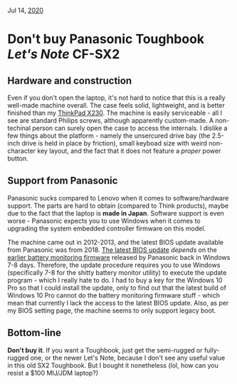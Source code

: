 Jul 14, [2020](/blog/2020/)

# Don't buy Panasonic Toughbook _Let's Note_ CF-SX2

## Hardware and construction

Even if you don't open the laptop, it's not hard to notice that this is a really well-made machine overall. The case feels solid, lightweight, and is better finished than my [ThinkPad X230](/blog/2019/thinkpad/). The machine is easily serviceable - all I see are standard Philips screws, although apparently custom-made. A non-techinal person can surely open the case to access the internals. I dislike a few things about the platform - namely the unsercured drive bay (the 2.5-inch drive is held in place by friction), small keyboad size with weird non-character key layout, and the fact that it does not feature a _proper_ power button.

## Support from Panasonic

Panasonic sucks compared to Lenovo when it comes to software/hardware support. The parts are hard to obtain (compared to Think products), maybe due to the fact that the laptop is **made in Japan**. Software support is even worse - Panasonic expects you to use Windows when it comes to upgrading the system embedded controller firmware on this model.

The machine came out in 2012-2013, and the latest BIOS update available from Panasonic was from 2018. [The latest BIOS update](https://na.panasonic.com/us/support/toughbook-support-center#) _depends_ on the [earlier battery monitoring firmware](https://na.panasonic.com/us/support/mandatory-safety-bulletin-cf-c2-cf-sx) released by Panasonic back in Windows 7-8 days. Therefore, the update procedure requires you to use Windows (specifically 7-8 for the shitty battery monitor utility) to execute the update program - which I really hate to do. I had to buy a key for the Windows 10 Pro so that I could install the update, only to find out that the latest build of Windows 10 Pro cannot do the battery monitoring firmware stuff - which mean that currently I lack the access to the latest BIOS update. Also, as per my BIOS setting page, the machine seems to only support legacy boot.

## Bottom-line

**Don't buy it**. If you want a Toughbook, just get the semi-rugged or fully-rugged one, or the newer Let's Note, because I don't see any useful value in this old SX2 Toughbook. But I bought it nonetheless (lol, how can you resist a $100 MIJ/JDM laptop?)
